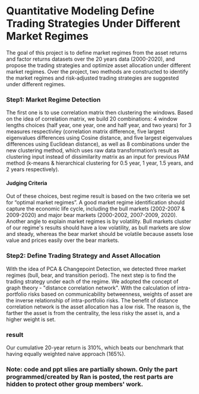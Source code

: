 # Quantitative Modeling Define Trading Strategies Under Different Market Regimes
The goal of this project is to define market regimes from the asset returns and factor returns datasets over the 20 years data (2000-2020), and propose the trading strategies and optimize asset allocation under different market regimes. Over the project, two methods are constructed to identify the market regimes and risk-adjusted trading strategies are suggested under different regimes.

### Step1: Market Regime Detection

The first one is to use correlation matrix then clustering the windows. Based on the idea of correlation matrix, we build 20 combinations: 4 window lengths choices (half year, one year, one and half year, and two years) for 3 measures respectivley (correlation matrix difference, five largest eigenvalues differences using Cosine distance, and five largest eigenvalues differences using Euclidean distance), as well as 8 combinations under the new clustering method, which uses raw data transformation’s result as clustering input instead of dissimilarity matrix as an input for previous PAM method (k-means & hierarchical clustering for 0.5 year, 1 year, 1.5 years, and 2 years respectively). 

#### Judging Criteria
Out of these choices, best regime result is based on the two criteria we set for “optimal market regimes”. A good market regime identification should capture the economic life cycle, including the bull markets (2002-2007 & 2009-2020) and major bear markets (2000-2002, 2007-2009, 2020). Another angle to explain market regimes is by volatility. Bull markets cluster of our regime's results should have a low volatility, as bull markets are slow and steady, whereas the bear market should be volatile because assets lose value and prices easily over the bear markets. 

### Step2: Define Trading Strategy and Asset Allocation
With the idea of PCA & Changepoint Detection, we detected three market regimes (bull, bear, and transition period). The next step is to find the trading strategy under each of the regime. We adopted the concept of graph theory - "distance correlation network". With the calculation of intra-portfolio risks based on communicability betweenness, weights of asset are the inverse relationship of intra-portfolio risks. The benefit of distance correlation network is the asset allocation has a low risk. The reason is, the farther the asset is from the centrality, the less risky the asset is, and a higher weight is set.

### result
Our cumulative 20-year return is 310%, which beats our benchmark that having equally weighted naive approach (165%).


### Note: code and ppt slies are partially shown. Only the part programmed/created by Ran is posted, the rest parts are hidden to protect other group members' work.

